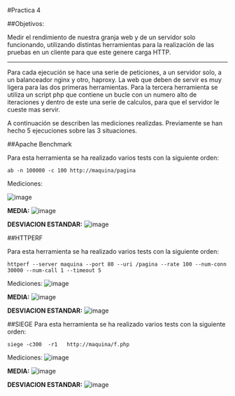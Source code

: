 ﻿#Practica 4

##Objetivos:

Medir el rendimiento de nuestra granja web y de un servidor solo funcionando, utilizando distintas herramientas 
para la realización de las pruebas en un cliente para que este genere carga HTTP.

-------------------------

Para cada ejecución se hace una serie de peticiones, a un servidor solo, a un balanceador nginx y otro, haproxy. La web que deben de servir es muy ligera para las dos primeras herramientas. Para la tercera herramienta se utiliza un script php que contiene un bucle con un numero alto de iteraciones y dentro de este una serie de calculos, para que el servidor le cueste mas servir.

A continuación se describen las mediciones realizdas. Previamente se han hecho 5 ejecuciones sobre las 3 situaciones.



##Apache Benchmark

Para esta herramienta se ha realizado varios tests con la siguiente orden:

	ab -n 100000 -c 100 http://maquina/pagina

Mediciones:

![image](https://github.com/alvaro-gr/SWAP2015/blob/master/Practicas/Practica4/Capturas/ab_tablas.png)


**MEDIA:**
![image](https://github.com/alvaro-gr/SWAP2015/blob/master/Practicas/Practica4/Capturas/ab_media.png)



**DESVIACION ESTANDAR:**
![image](https://github.com/alvaro-gr/SWAP2015/blob/master/Practicas/Practica4/Capturas/ab_desviacion.png)




##HTTPERF

Para esta herramienta se ha realizado varios tests con la siguiente orden:

	httperf --server maquina --port 80 --uri /pagina --rate 100 --num-conn 30000 --num-call 1 --timeout 5

Mediciones:
![image](https://github.com/alvaro-gr/SWAP2015/blob/master/Practicas/Practica4/Capturas/hp_tablas.png)


**MEDIA:**
![image](https://github.com/alvaro-gr/SWAP2015/blob/master/Practicas/Practica4/Capturas/hp_media.png)


**DESVIACION ESTANDAR:**
![image](https://github.com/alvaro-gr/SWAP2015/blob/master/Practicas/Practica4/Capturas/hp_desviacion.png)


##SIEGE
Para esta herramienta se ha realizado varios tests con la siguiente orden:

	siege -c300  -r1   http://maquina/f.php

Mediciones:
![image](https://github.com/alvaro-gr/SWAP2015/blob/master/Practicas/Practica4/Capturas/siege_tablas.png)


**MEDIA:**
![image](https://github.com/alvaro-gr/SWAP2015/blob/master/Practicas/Practica4/Capturas/siege_media.png)


**DESVIACION ESTANDAR:**
![image](https://github.com/alvaro-gr/SWAP2015/blob/master/Practicas/Practica4/Capturas/siege_media.png)




